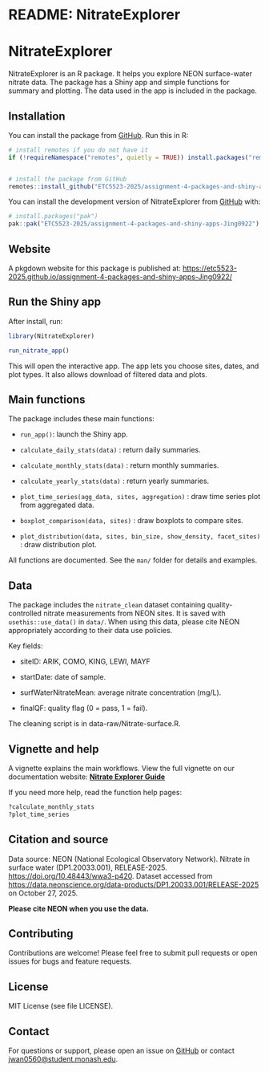 README: NitrateExplorer
================

<!-- README.md is generated from README.Rmd. Please edit that file -->

# NitrateExplorer

<!-- badges: start -->

<!-- badges: end -->

NitrateExplorer is an R package. It helps you explore NEON surface-water
nitrate data. The package has a Shiny app and simple functions for
summary and plotting. The data used in the app is included in the
package.

## Installation

You can install the package from
[GitHub](https://github.com/ETC5523-2025/assignment-4-packages-and-shiny-apps-Jing0922).
Run this in R:

``` r
# install remotes if you do not have it
if (!requireNamespace("remotes", quietly = TRUE)) install.packages("remotes")


# install the package from GitHub
remotes::install_github("ETC5523-2025/assignment-4-packages-and-shiny-apps-Jing0922")
```

You can install the development version of NitrateExplorer from
[GitHub](https://github.com/ETC5523-2025/assignment-4-packages-and-shiny-apps-Jing0922)
with:

``` r
# install.packages("pak")
pak::pak("ETC5523-2025/assignment-4-packages-and-shiny-apps-Jing0922")
```

## Website

A pkgdown website for this package is published at:
<https://etc5523-2025.github.io/assignment-4-packages-and-shiny-apps-Jing0922/>

## Run the Shiny app

After install, run:

``` r
library(NitrateExplorer)
```

``` r
run_nitrate_app()
```

This will open the interactive app. The app lets you choose sites,
dates, and plot types. It also allows download of filtered data and
plots.

## Main functions

The package includes these main functions:

- `run_app()`: launch the Shiny app.

- `calculate_daily_stats(data)` : return daily summaries.

- `calculate_monthly_stats(data)` : return monthly summaries.

- `calculate_yearly_stats(data)` : return yearly summaries.

- `plot_time_series(agg_data, sites, aggregation)` : draw time series
  plot from aggregated data.

- `boxplot_comparison(data, sites)` : draw boxplots to compare sites.

- `plot_distribution(data, sites, bin_size, show_density, facet_sites)` : draw distribution plot.

All functions are documented. See the `man/` folder for details and
examples.

## Data

The package includes the `nitrate_clean` dataset containing
quality-controlled nitrate measurements from NEON sites. It is saved
with `usethis::use_data()` in `data/`. When using this data, please cite
NEON appropriately according to their data use policies.

Key fields:

- siteID: ARIK, COMO, KING, LEWI, MAYF

- startDate: date of sample.

- surfWaterNitrateMean: average nitrate concentration (mg/L).

- finalQF: quality flag (0 = pass, 1 = fail).

The cleaning script is in data-raw/Nitrate-surface.R.

## Vignette and help

A vignette explains the main workflows. View the full vignette on our
documentation website: [**Nitrate Explorer
Guide**](https://etc5523-2025.github.io/assignment-4-packages-and-shiny-apps-Jing0922/articles/nitrate_explorer_guide.html)

If you need more help, read the function help pages:

``` r
?calculate_monthly_stats
?plot_time_series
```

## Citation and source

Data source: NEON (National Ecological Observatory Network). Nitrate in
surface water (DP1.20033.001), RELEASE-2025.
<https://doi.org/10.48443/wwa3-p420>. Dataset accessed from
<https://data.neonscience.org/data-products/DP1.20033.001/RELEASE-2025>
on October 27, 2025.

**Please cite NEON when you use the data.**

## Contributing

Contributions are welcome! Please feel free to submit pull requests or
open issues for bugs and feature requests.

## License

MIT License (see file LICENSE).

## Contact

For questions or support, please open an issue on
[GitHub](https://github.com/ETC5523-2025/assignment-4-packages-and-shiny-apps-Jing0922)
or contact jwan0560@student.monash.edu.

